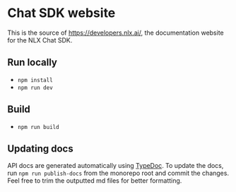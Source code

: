 # Chat SDK website

This is the source of https://developers.nlx.ai/, the documentation website for the NLX Chat SDK.

## Run locally

* `npm install`
* `npm run dev`

## Build

* `npm run build`


## Updating docs

API docs are generated automatically using [TypeDoc](https://typedoc.org/). To update the docs, run `npm run publish-docs` from the monorepo root and commit the changes. Feel free to trim the outputted md files for better formatting.
